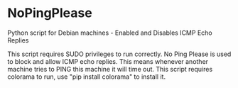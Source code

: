 # NoPingPlease
Python script for Debian machines - Enabled and Disables ICMP Echo Replies

This script requires SUDO privileges to run correctly.
No Ping Please is used to block and allow ICMP echo replies.
This means whenever another machine tries to PING this machine it will time out.
This script requires colorama to run, use "pip install colorama" to install it.
